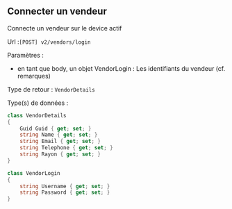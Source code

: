 ## <span id='connexionvendeur'>Connecter un vendeur</span>

Connecte un vendeur sur le device actif

Url :`[POST] v2/vendors/login`

Paramètres : 

- en tant que body, un objet VendorLogin : Les identifiants du vendeur (cf. remarques)

Type de retour : `VendorDetails`

Type(s) de données :

```csharp
class VendorDetails
{
	Guid Guid { get; set; }
	string Name { get; set; }
	string Email { get; set; }
	string Telephone { get; set; }
	string Rayon { get; set; }
}

class VendorLogin
{
	string Username { get; set; }
	string Password { get; set; }
}

```
